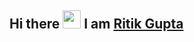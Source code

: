 
## Hi there <img src="https://github.com/TheDudeThatCode/TheDudeThatCode/blob/master/Assets/Hi.gif" width="29px"> I am [Ritik Gupta](https://ritikgupta.tk)

